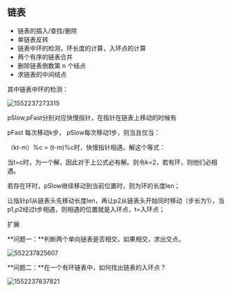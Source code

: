 ## 链表

- 链表的插入/查找/删除
- 单链表反转
- 链表中环的检测，环长度的计算，入环点的计算
- 两个有序的链表合并
- 删除链表倒数第 n 个结点
- 求链表的中间结点

其中链表中环的检测：

![1552237273315](https://github.com/abclhq2005/Data-Structure-and-Algorithms/blob/master/images/1552237273315.png)

pSlow,pFast分别对应快慢指针，在指针在链表上移动的时候有

pFast 每次移动k步， pSlow每次移动1步，则当且仅当：

（kt-m）%c = (t-m)%c时，快慢指针相遇，解这个等式：

当t=c时，为一个解，因此对于上公式必有解。则令k=2，若有环，则他们必相遇。

若存在环时，pSlow继续移动到当前位置时，则为环的长度len；

让指针p1从链表头先移动长度len，再让p2从链表头开始同时移动（步长为1），当p1,p2经过t步相遇，则相遇的位置就是入环点，t=入环点；



扩展

**问题一：**判断两个单向链表是否相交，如果相交，求出交点。

![552237825607](https://github.com/abclhq2005/Data-Structure-and-Algorithms/blob/master/images/1552237825607.png)

**问题二：**在一个有环链表中，如何找出链表的入环点？

![1552237837821](https://github.com/abclhq2005/Data-Structure-and-Algorithms/blob/master/images/1552237837821.png)



